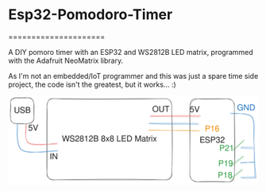 # Esp32-Pomodoro-Timer
=====================

A DIY pomoro timer with an ESP32 and WS2812B LED matrix, programmed with the Adafruit NeoMatrix library.

As I'm not an embedded/IoT programmer and this was just a spare time side project, the code isn't the greatest, but it works... :)

![Wiring](./ptimer.png)
